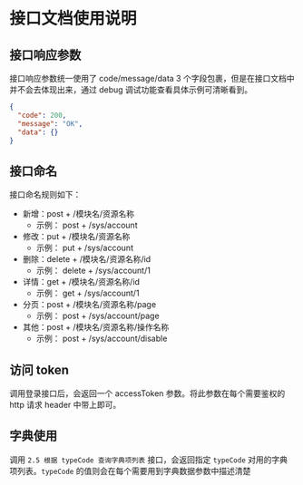 # 接口文档使用说明

## 接口响应参数

接口响应参数统一使用了 code/message/data 3 个字段包裹，但是在接口文档中并不会去体现出来，通过 debug 调试功能查看具体示例可清晰看到。
```json
{
  "code": 200,
  "message": "OK",
  "data": {}
}
```

## 接口命名

接口命名规则如下：

- 新增：post + /模块名/资源名称
    - 示例： post + /sys/account
- 修改：put + /模块名/资源名称
    - 示例： put + /sys/account
- 删除：delete + /模块名/资源名称/id
    - 示例： delete + /sys/account/1
- 详情：get + /模块名/资源名称/id
    - 示例： get + /sys/account/1
- 分页：post + /模块名/资源名称/page
    - 示例： post + /sys/account/page
- 其他：post + /模块名/资源名称/操作名称
    - 示例： post + /sys/account/disable


## 访问 token

调用登录接口后，会返回一个 accessToken 参数。将此参数在每个需要鉴权的 http 请求 header 中带上即可。

## 字典使用

调用 `2.5 根据 typeCode 查询字典项列表` 接口，会返回指定 `typeCode` 对用的字典项列表。`typeCode` 的值则会在每个需要用到字典数据参数中描述清楚